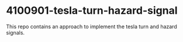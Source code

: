 # 4100901-tesla-turn-hazard-signal
This repo contains an approach to implement the tesla turn and hazard signals.
